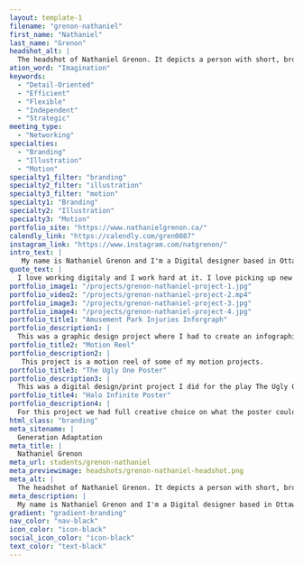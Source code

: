 ```yaml
---
layout: template-1
filename: "grenon-nathaniel"
first_name: "Nathaniel"
last_name: "Grenon"
headshot_alt: |
  The headshot of Nathaniel Grenon. It depicts a person with short, brown hair, and a short beard, making a neutral expression whist looking directly at the camera.
ation_word: "Imagination"
keywords:
  - "Detail-Oriented"
  - "Efficient"
  - "Flexible"
  - "Independent"
  - "Strategic"
meeting_type:
  - "Networking"
specialties:
  - "Branding"
  - "Illustration"
  - "Motion"
specialty1_filter: "branding"
specialty2_filter: "illustration"
specialty3_filter: "motion"
specialty1: "Branding"
specialty2: "Illustration"
specialty3: "Motion"
portfolio_site: "https://www.nathanielgrenon.ca/"
calendly_link: "https://calendly.com/gren0087"
instagram_link: "https://www.instagram.com/natgrenon/"
intro_text: |
   My name is Nathaniel Grenon and I'm a Digital designer based in Ottawa, On. I'v been creative all my life, been drawing since I can remember, whether its sitting down to actually create something or doodling in my homework. Now I enjoy working on branding, illustration and motion.
quote_text: |
  I love working digitaly and I work hard at it. I love picking up new skills and learning new tricks to enhance my design capabilities.
portfolio_image1: "/projects/grenon-nathaniel-project-1.jpg"
portfolio_video2: "/projects/grenon-nathaniel-project-2.mp4"
portfolio_image3: "/projects/grenon-nathaniel-project-3.jpg"
portfolio_image4: "/projects/grenon-nathaniel-project-4.jpg"
portfolio_title1: "Amusement Park Injuries Inforgraph"
portfolio_description1: |
  This was a graphic design project where I had to create an infographic on a random subject given to me which happened to be amusement park ride related injuries.
portfolio_title2: "Motion Reel"
portfolio_description2: |
   This project is a motion reel of some of my motion projects.
portfolio_title3: "The Ugly One Poster"
portfolio_description3: |
  This was a digital design/print project I did for the play The Ugly One.
portfolio_title4: "Halo Infinite Poster"
portfolio_description4: |
  For this project we had full creative choice on what the poster could be as long as we demonstrated double exposer effects.
html_class: "branding"
meta_sitename: |
  Generation Adaptation
meta_title: |
  Nathaniel Grenon
meta_url: students/grenon-nathaniel
meta_previewimage: headshots/grenon-nathaniel-headshot.png
meta_alt: |
  The headshot of Nathaniel Grenon. It depicts a person with short, brown hair, and a short beard, making a neutral expression whist looking directly at the camera.
meta_description: |
  My name is Nathaniel Grenon and I'm a Digital designer based in Ottawa, On. I'v been creative all my life, been drawing since I can remember, whether its sitting down to actually create something or doodling in my homework. Now I enjoy working on branding, illustration and motion.
gradient: "gradient-branding"
nav_color: "nav-black"
icon_color: "icon-black"
social_icon_color: "icon-black"
text_color: "text-black"
---
```

